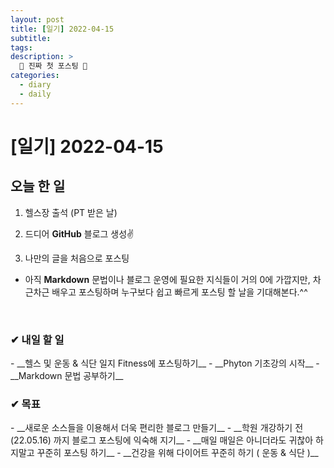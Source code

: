 ```yaml
---
layout: post
title: [일기] 2022-04-15
subtitle:
tags: 
description: >
  🎉 진짜 첫 포스팅 🎉
categories:
  - diary
  - daily
---
```


# [일기] 2022-04-15

<h2>오늘 한 일</h2>

1) 헬스장 출석 (PT 받은 날) 

2) 드디어 __GitHub__ 블로그 생성✌

3) 나만의 글을 처음으로 포스팅
- 아직 __Markdown__ 문법이나 블로그 운영에 필요한 지식들이 거의 0에 가깝지만, 차근차근 배우고 포스팅하며 누구보다 쉽고 빠르게 포스팅 할 날을 기대해본다.^^
<br>
<h3>✔ 내일 할 일</h3>
- __헬스 및 운동 & 식단 일지 Fitness에 포스팅하기__
- __Phyton 기초강의 시작__
- __Markdown 문법 공부하기__

<h3>✔ 목표</h3>
- __새로운 소스들을 이용해서 더욱 편리한 블로그 만들기__
- __학원 개강하기 전(22.05.16) 까지  블로그 포스팅에 익숙해 지기__
- __매일 매일은 아니더라도 귀찮아 하지말고 꾸준히 포스팅 하기__
- __건강을 위해 다이어트 꾸준히 하기 ( 운동 & 식단 )__




